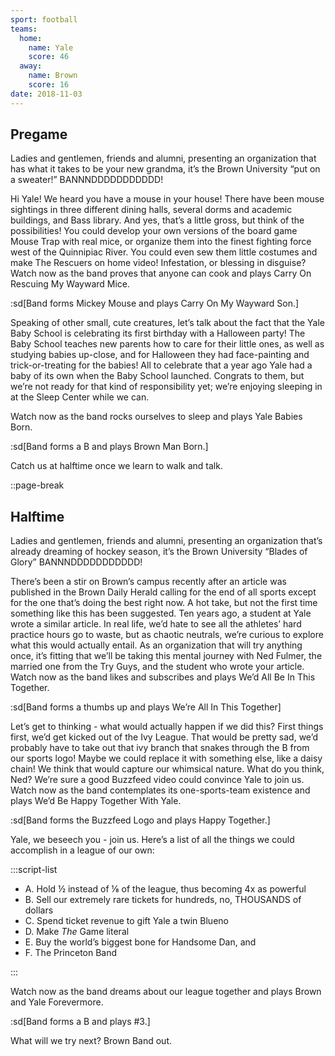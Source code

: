 ```yaml
---
sport: football
teams:
  home:
    name: Yale
    score: 46
  away:
    name: Brown
    score: 16
date: 2018-11-03
---
```


## Pregame

Ladies and gentlemen, friends and alumni, presenting an organization that has what it takes to be your new grandma, it’s the Brown University “put on a sweater!” BANNNDDDDDDDDDDD!

Hi Yale! We heard you have a mouse in your house! There have been mouse sightings in three different dining halls, several dorms and academic buildings, and Bass library. And yes, that’s a little gross, but think of the possibilities! You could develop your own versions of the board game Mouse Trap with real mice, or organize them into the finest fighting force west of the Quinnipiac River. You could even sew them little costumes and make The Rescuers on home video! Infestation, or blessing in disguise? Watch now as the band proves that anyone can cook and plays Carry On Rescuing My Wayward Mice.

:sd[Band forms Mickey Mouse and plays Carry On My Wayward Son.]

Speaking of other small, cute creatures, let’s talk about the fact that the Yale Baby School is celebrating its first birthday with a Halloween party! The Baby School teaches new parents how to care for their little ones, as well as studying babies up-close, and for Halloween they had face-painting and trick-or-treating for the babies! All to celebrate that a year ago Yale had a baby of its own when the Baby School launched. Congrats to them, but we’re not ready for that kind of responsibility yet; we’re enjoying sleeping in at the Sleep Center while we can.

Watch now as the band rocks ourselves to sleep and plays Yale Babies Born.

:sd[Band forms a B and plays Brown Man Born.]

Catch us at halftime once we learn to walk and talk.

::page-break

## Halftime

Ladies and gentlemen, friends and alumni, presenting an organization that’s already dreaming of hockey season, it’s the Brown University “Blades of Glory” BANNNDDDDDDDDDDD!

There’s been a stir on Brown’s campus recently after an article was published in the Brown Daily Herald calling for the end of all sports except for the one that’s doing the best right now. A hot take, but not the first time something like this has been suggested. Ten years ago, a student at Yale wrote a similar article. In real life, we’d hate to see all the athletes’ hard practice hours go to waste, but as chaotic neutrals, we’re curious to explore what this would actually entail. As an organization that will try anything once, it’s fitting that we’ll be taking this mental journey with Ned Fulmer, the married one from the Try Guys, and the student who wrote your article. Watch now as the band likes and subscribes and plays We’d All Be In This Together.

:sd[Band forms a thumbs up and plays We’re All In This Together]

Let’s get to thinking - what would actually happen if we did this? First things first, we’d get kicked out of the Ivy League. That would be pretty sad, we’d probably have to take out that ivy branch that snakes through the B from our sports logo! Maybe we could replace it with something else, like a daisy chain! We think that would capture our whimsical nature. What do you think, Ned? We’re sure a good Buzzfeed video could convince Yale to join us. Watch now as the band contemplates its one-sports-team existence and plays We’d Be Happy Together With Yale.

:sd[Band forms the Buzzfeed Logo and plays Happy Together.]

Yale, we beseech you - join us. Here’s a list of all the things we could accomplish in a league of our own:

:::script-list

- A. Hold ½ instead of ⅛ of the league, thus becoming 4x as powerful
- B. Sell our extremely rare tickets for hundreds, no, THOUSANDS of dollars
- C. Spend ticket revenue to gift Yale a twin Blueno
- D. Make _The_ Game literal
- E. Buy the world’s biggest bone for Handsome Dan, and
- F. The Princeton Band

:::

Watch now as the band dreams about our league together and plays Brown and Yale Forevermore.

:sd[Band forms a B and plays #3.]

What will we try next? Brown Band out.
